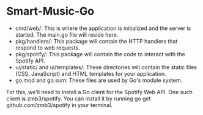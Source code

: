 # Smart-Music-Go

- cmd/web/: This is where the application is initialized and the server is started. The main.go file will reside here.
- pkg/handlers/: This package will contain the HTTP handlers that respond to web requests.
- pkg/spotify/: This package will contain the code to interact with the Spotify API.
- ui/static/ and ui/templates/: These directories will contain the static files (CSS, JavaScript) and HTML templates for your application.
- go.mod and go.sum: These files are used by Go's module system.


For this, we'll need to install a Go client for the Spotify Web API. One such client is zmb3/spotify. 
You can install it by running go get github.com/zmb3/spotify in your terminal.

